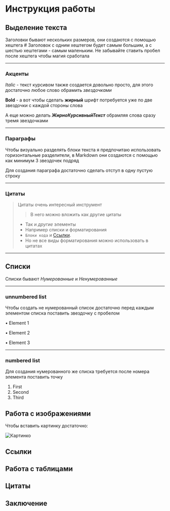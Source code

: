 # Инструкция работы

## Выделение текста
Заголовки бывают нескольких размеров,
они создаются с помощью хештега # 
Заголовок с одним хештегом будет самым большим, а с шестью хештегами - самым маленьким. Не забывайте ставить пробел после хештега чтобы магия сработала

***
### Акценты 
*Italic* - текст курсивом также создается довольно просто, для этого достаточно любое слово обрамить *звездочками*
 
**Bold** - а вот чтобы сделать **жирный** шрифт потребуется уже по две звездочки с каждой стороны слова

А еще можно делать ***ЖирноКурсивныйТекст*** обрамляя слова сразу тремя звездочками

***
### Параграфы
Чтобы визуально разделять блоки текста я предпочитаю использовать горизонтальные разделители, в Markdown они создаются с помощью как минимум 3 звездочек подряд

Для создания параграфа достаточно сделать отступ в одну пустую строку

***
### Цитаты
> Цитаты очень интересный инструмент
>> В него можно вложить как другие цитаты
> - Так и *другие* элементы
> - Например списки и форматирования
> - `Блоки кода` и [Ссылки](https://www.youtube.com/BayushiDzen).
> - Но не все виды форматирования можно использовать в цитатах
***

## Списки 
Списки бывают *Нумерованные* и *Ненумерованные*

***

### unnumbered list

Чтобы создать не нумерованный список достаточно перед каждым элементом списка поставить звездочку с пробелом

• Element 1

• Element 2

• Element 3

***

### numbered list
Для создания нумерованного же списка требуется после номера элемента поставить точку

1. First
2. Second
3. Third

## Работа с изображениями
Чтобы вставить картинку достаточно:

![Картинко](https://i.otzovik.com/objects/b/1140000/1139858.png)

## Ссылки

## Работа с таблицами

## Цитаты 

## Заключение